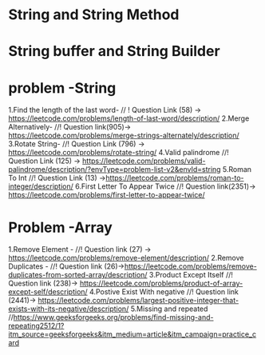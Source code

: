 # String and String Method
# String buffer and String Builder


# problem -String
1.Find the length of the last word-
// ! Question Link (58) -> https://leetcode.com/problems/length-of-last-word/description/
2.Merge Alternatively-
 //! Question link(905)-> https://leetcode.com/problems/merge-strings-alternately/description/
3.Rotate String-
//! Question Link (796) -> https://leetcode.com/problems/rotate-string/
4.Valid palindrome
//! Question Link (125) -> https://leetcode.com/problems/valid-palindrome/description/?envType=problem-list-v2&envId=string
5.Roman To Int
//! Question Link (13) ->https://leetcode.com/problems/roman-to-integer/description/
6.First Letter To Appear Twice
//! Question link(2351)-> https://leetcode.com/problems/first-letter-to-appear-twice/


# Problem -Array
1.Remove Element -
//! Question link (27) ->  https://leetcode.com/problems/remove-element/description/
2.Remove Duplicates -
//! Question link (26)->https://leetcode.com/problems/remove-duplicates-from-sorted-array/description/
3.Product Except Itself
//! Question link (238)->  https://leetcode.com/problems/product-of-array-except-self/description/
4.Postive Exist With negative
//! Question link (2441)-> https://leetcode.com/problems/largest-positive-integer-that-exists-with-its-negative/description/
5.Missing and repeated
//https://www.geeksforgeeks.org/problems/find-missing-and-repeating2512/1?itm_source=geeksforgeeks&itm_medium=article&itm_campaign=practice_card
